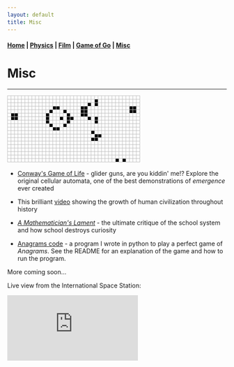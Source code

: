 ```yaml
---
layout: default
title: Misc
---
```


#### [Home](index.md) | [Physics](physics.md) | [Film](film.md) | [Game of Go](go.md) | [Misc](misc.md)

# Misc
---

![conway gif](/images/glidergun_cropped.gif)


* [Conway's Game of Life](https://playgameoflife.com/) - glider guns, are you kiddin' me!? Explore the original cellular automata, one of the best demonstrations of *emergence* ever created 
* This brilliant [video](https://www.youtube.com/watch?v=PUwmA3Q0_OE&ab_channel=AmericanMuseumofNaturalHistory) showing the growth of human civilization throughout history 
* [*A Mathematician's Lament*](https://www.maa.org/external_archive/devlin/LockhartsLament.pdf) - the ultimate critique of the school system and how school destroys curiosity


* [Anagrams code](https://github.com/WSLockhart/Anagrams) - a program I wrote in python to play a perfect game of *Anagrams*. See the README for an explanation of the game and how to run the program.

More coming soon...

<!--
* [Euclidea](https://www.euclidea.xyz/) - the compass and straight-edge puzzle challenge
* [Timelapse](https://www.youtube.com/watch?v=LLCF7vPanrY) of every nuclear weapon detonated from 1945-1998. 
* [www.erowid.org](https://www.erowid.org/) - the vault of information on and personal accounts of psychoactive drugs
-->

Live view from the International Space Station:

<style>.embed-container { position: relative; padding-bottom: 56.25%; height: 0; overflow: hidden; max-width: 100%; } .embed-container iframe, .embed-container object, .embed-container embed { position: absolute; top: 0; left: 0; width: 100%; height: 100%; }</style>
<iframe src='https://www.ustream.tv/embed/17074538?html5ui' frameborder='0' allowfullscreen></iframe>

